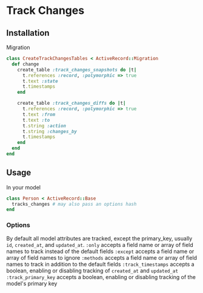 # Track Changes

## Installation

Migration
```ruby
class CreateTrackChangesTables < ActiveRecord::Migration
  def change
    create_table :track_changes_snapshots do |t|
      t.references :record, :polymorphic => true
      t.text :state
      t.timestamps
    end

    create_table :track_changes_diffs do |t|
      t.references :record, :polymorphic => true
      t.text :from
      t.text :to
      t.string :action
      t.string :changes_by
      t.timestamps
    end
  end
end
```

## Usage

In your model

```ruby
class Person < ActiveRecord::Base
  tracks_changes # may also pass an options hash
end
```

### Options
By default all model attributes are tracked, except the primary_key, usually ```id```, ```created_at```, and ```updated_at```.
```:only``` accepts a field name or array of field names to track instead of the default fields
```:except``` accepts a field name or array of field names to ignore
```:methods``` accepts a field name or array of field names to track in addition to the default fields
```:track_timestamps``` accepts a boolean, enabling or disabling tracking of ```created_at``` and ```updated_at```
```:track_primary_key``` accepts a boolean, enabling or disabling tracking of the model's primary key
